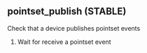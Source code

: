 
## pointset_publish (STABLE)

Check that a device publishes pointset events

1. Wait for receive a pointset event
